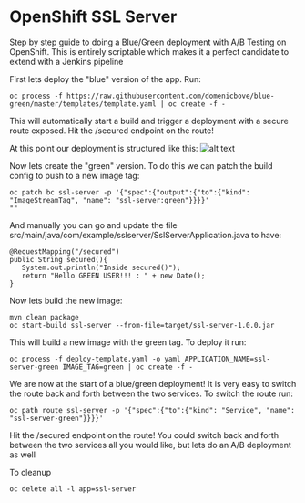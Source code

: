 # OpenShift SSL Server

Step by step guide to doing a Blue/Green deployment with A/B Testing on OpenShift. This is entirely scriptable which makes it a perfect candidate to extend with a Jenkins pipeline

First lets deploy the "blue" version of the app. Run:
```
oc process -f https://raw.githubusercontent.com/domenicbove/blue-green/master/templates/template.yaml | oc create -f -
```
This will automatically start a build and trigger a deployment with a secure route exposed. Hit the /secured endpoint on the route!

At this point our deployment is structured like this:
![alt text](https://raw.githubusercontent.com/domenicbove/blue-green/master/images/one.png)

Now lets create the "green" version. To do this we can patch the build config to push to a new image tag:
```
oc patch bc ssl-server -p '{"spec":{"output":{"to":{"kind": "ImageStreamTag", "name": "ssl-server:green"}}}}'
""
```
And manually you can go and update the file src/main/java/com/example/sslserver/SslServerApplication.java to have:

```
@RequestMapping("/secured")
public String secured(){
   System.out.println("Inside secured()");
   return "Hello GREEN USER!!! : " + new Date();
}
```
Now lets build the new image:
```
mvn clean package
oc start-build ssl-server --from-file=target/ssl-server-1.0.0.jar
```
This will build a new image with the green tag. To deploy it run:
```
oc process -f deploy-template.yaml -o yaml APPLICATION_NAME=ssl-server-green IMAGE_TAG=green | oc create -f -
```
We are now at the start of a blue/green deployment! It is very easy to switch the route back and forth between the two services. To switch the route run:
```
oc path route ssl-server -p '{"spec":{"to":{"kind": "Service", "name": "ssl-server-green"}}}}'
```
Hit the /secured endpoint on the route! You could switch back and forth between the two services all you would like, but lets do an A/B deployment as well




To cleanup
```
oc delete all -l app=ssl-server
```

